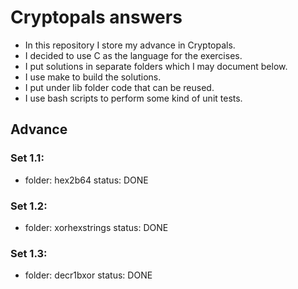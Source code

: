 # Cryptopals answers

- In this repository I store my advance in Cryptopals. 
- I decided to use C as the language for the exercises.
- I put solutions in separate folders which I may document below.
- I use make to build the solutions.
- I put under lib folder code that can be reused.
- I use bash scripts to perform some kind of unit tests.

## Advance

### Set 1.1:
- folder: hex2b64		status: DONE

### Set 1.2:
- folder: xorhexstrings	status: DONE

### Set 1.3:
- folder: decr1bxor		status: DONE
